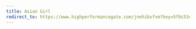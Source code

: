 ```yaml
---
title: Asian Girl
redirect_to: https://www.highperformancegate.com/jnehibvfvm?key=5f8c53c7e6c7cacecaa41b70eaf09a1c
---
```

